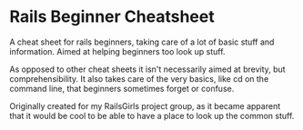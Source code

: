 Rails Beginner Cheatsheet
=========================

A cheat sheet for rails beginners, taking care of a lot of basic stuff and information. Aimed at helping beginners too look up stuff.

As opposed to other cheat sheets it isn't necessarily aimed at brevity, but comprehensibility. It also takes care of the very basics, like cd on the command line, that beginners sometimes forget or confuse.

Originally created for my RailsGirls project group, as it became apparent that it would be cool to be able to have a place to look up the common stuff.
